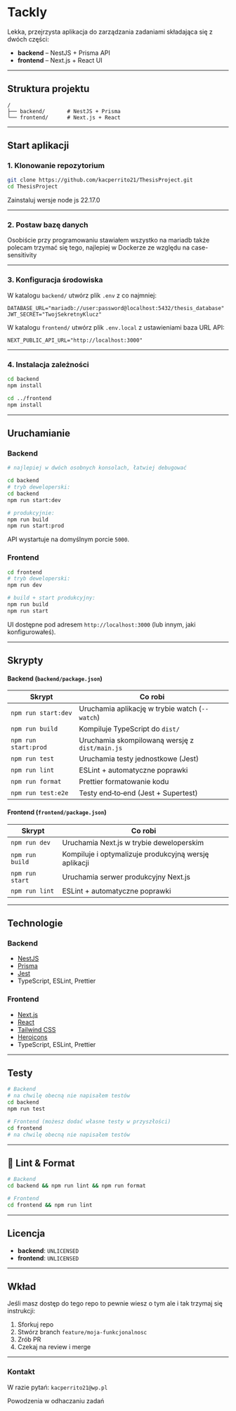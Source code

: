 # Tackly

Lekka, przejrzysta aplikacja do zarządzania zadaniami składająca się z dwóch części:

- **backend** – NestJS + Prisma API
- **frontend** – Next.js + React UI

---

## Struktura projektu

```
/
├── backend/       # NestJS + Prisma
└── frontend/      # Next.js + React
```

---

## Start aplikacji

### 1. Klonowanie repozytorium

```bash
git clone https://github.com/kacperrito21/ThesisProject.git
cd ThesisProject
```
Zainstaluj wersje node js 22.17.0

---

### 2. Postaw bazę danych
Osobiście przy programowaniu stawiałem wszystko na mariadb także polecam trzymać się tego, najlepiej w Dockerze ze względu na case-sensitivity

---

### 3. Konfiguracja środowiska

W katalogu `backend/` utwórz plik `.env` z co najmniej:

```dotenv
DATABASE_URL="mariadb://user:password@localhost:5432/thesis_database"
JWT_SECRET="TwojSekretnyKlucz"
```

W katalogu `frontend/` utwórz plik `.env.local` z ustawieniami baza URL API:

```dotenv
NEXT_PUBLIC_API_URL="http://localhost:3000"
```

---

### 4. Instalacja zależności

```bash
cd backend
npm install

cd ../frontend
npm install
```

---

## Uruchamianie

### Backend

```bash
# najlepiej w dwóch osobnych konsolach, łatwiej debugować

cd backend
# tryb deweloperski:
cd backend
npm run start:dev

# produkcyjnie:
npm run build
npm run start:prod
```

API wystartuje na domyślnym porcie `5000`.

### Frontend

```bash
cd frontend
# tryb deweloperski:
npm run dev

# build + start produkcyjny:
npm run build
npm run start
```

UI dostępne pod adresem `http://localhost:3000` (lub innym, jaki konfigurowałeś).

---

## Skrypty

#### Backend (`backend/package.json`)

| Skrypt        | Co robi                                        |
|---------------|------------------------------------------------|
| `npm run start:dev`  | Uruchamia aplikację w trybie watch (`--watch`)       |
| `npm run build`      | Kompiluje TypeScript do `dist/`                      |
| `npm run start:prod` | Uruchamia skompilowaną wersję z `dist/main.js`       |
| `npm run test`       | Uruchamia testy jednostkowe (Jest)                   |
| `npm run lint`       | ESLint + automatyczne poprawki                       |
| `npm run format`     | Prettier formatowanie kodu                           |
| `npm run test:e2e`   | Testy end‑to‑end (Jest + Supertest)                  |

#### Frontend (`frontend/package.json`)

| Skrypt       | Co robi                                               |
|--------------|-------------------------------------------------------|
| `npm run dev`   | Uruchamia Next.js w trybie deweloperskim               |
| `npm run build` | Kompiluje i optymalizuje produkcyjną wersję aplikacji  |
| `npm run start` | Uruchamia serwer produkcyjny Next.js                  |
| `npm run lint`  | ESLint + automatyczne poprawki                        |

---

## Technologie

### Backend

- [NestJS](https://nestjs.com/)
- [Prisma](https://www.prisma.io/)
- [Jest](https://jestjs.io/)
- TypeScript, ESLint, Prettier

### Frontend

- [Next.js](https://nextjs.org/)
- [React](https://reactjs.org/)
- [Tailwind CSS](https://tailwindcss.com/)
- [Heroicons](https://heroicons.com/)
- TypeScript, ESLint, Prettier

---

## Testy

```bash
# Backend
# na chwilę obecną nie napisałem testów
cd backend
npm run test

# Frontend (możesz dodać własne testy w przyszłości)
cd frontend
# na chwilę obecną nie napisałem testów
```

---

## 🧹 Lint & Format

```bash
# Backend
cd backend && npm run lint && npm run format

# Frontend
cd frontend && npm run lint
```

---

## Licencja

- **backend**: `UNLICENSED`
- **frontend**: `UNLICENSED`

---

## Wkład
Jeśli masz dostęp do tego repo to pewnie wiesz o tym ale i tak trzymaj się instrukcji:
1. Sforkuj repo
2. Stwórz branch `feature/moja-funkcjonalnosc`
3. Zrób PR
4. Czekaj na review i merge

---

### Kontakt

W razie pytań: `kacperrito21@wp.pl`

Powodzenia w odhaczaniu zadań
